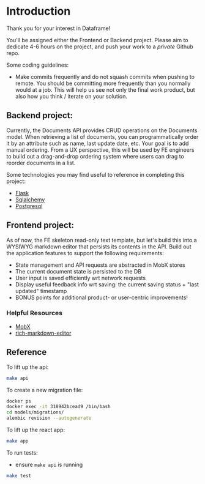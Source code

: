 # Introduction

Thank you for your interest in Dataframe!

You'll be assigned either the Frontend or Backend project. Please aim to dedicate 4-6 hours on the project, and push your work to a _private_ Github repo.

Some coding guidelines:

- Make commits frequently and do not squash commits when pushing to remote. You should be committing more frequently than you normally would at a job. This will help us see not only the final work product, but also how you think / iterate on your solution.

## Backend project:

Currently, the Documents API provides CRUD operations on the Documents model. When retrieving a list of documents, you can programmatically order it by an attribute such as name, last update date, etc. Your goal is to add manual ordering. From a UX perspective, this will be used by FE engineers to build out a drag-and-drop ordering system where users can drag to reorder documents in a list.

Some technologies you may find useful to reference in completing this project:

- [Flask](https://flask.palletsprojects.com/en/2.0.x/)
- [Sqlalchemy](https://docs.sqlalchemy.org/en/13/)
- [Postgresql](https://www.postgresql.org/docs/13/index.html)

## Frontend project:

As of now, the FE skeleton read-only text template, but let's build this into a WYSIWYG markdown editor that persists its contents in the API. Build out the application features to support the following requirements:

- State management and API requests are abstracted in MobX stores
- The current document state is persisted to the DB
- User input is saved efficiently wrt network requests
- Display useful feedback info wrt saving: the current saving status + "last updated" timestamp
- BONUS points for additional product- or user-centric improvements!

### Helpful Resources

- [MobX](https://mobx.js.org/README.html#a-quick-example)
- [rich-markdown-editor](https://github.com/outline/rich-markdown-editor)

## Reference

To lift up the api:

```bash
make api
```

To create a new migration file:

```bash
docker ps
docker exec -it 318942bcead9 /bin/bash
cd models/migrations/
alembic revision --autogenerate
```

To lift up the react app:

```bash
make app
```

To run tests:
- ensure `make api` is running
```bash
make test
```